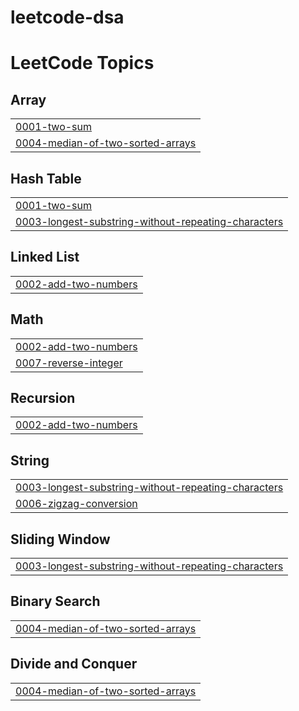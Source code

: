 # leetcode-dsa
<!---LeetCode Topics Start-->
# LeetCode Topics
## Array
|  |
| ------- |
| [0001-two-sum](https://github.com/hemanthSingh01/leetcode-dsa/tree/master/0001-two-sum) |
| [0004-median-of-two-sorted-arrays](https://github.com/hemanthSingh01/leetcode-dsa/tree/master/0004-median-of-two-sorted-arrays) |
## Hash Table
|  |
| ------- |
| [0001-two-sum](https://github.com/hemanthSingh01/leetcode-dsa/tree/master/0001-two-sum) |
| [0003-longest-substring-without-repeating-characters](https://github.com/hemanthSingh01/leetcode-dsa/tree/master/0003-longest-substring-without-repeating-characters) |
## Linked List
|  |
| ------- |
| [0002-add-two-numbers](https://github.com/hemanthSingh01/leetcode-dsa/tree/master/0002-add-two-numbers) |
## Math
|  |
| ------- |
| [0002-add-two-numbers](https://github.com/hemanthSingh01/leetcode-dsa/tree/master/0002-add-two-numbers) |
| [0007-reverse-integer](https://github.com/hemanthSingh01/leetcode-dsa/tree/master/0007-reverse-integer) |
## Recursion
|  |
| ------- |
| [0002-add-two-numbers](https://github.com/hemanthSingh01/leetcode-dsa/tree/master/0002-add-two-numbers) |
## String
|  |
| ------- |
| [0003-longest-substring-without-repeating-characters](https://github.com/hemanthSingh01/leetcode-dsa/tree/master/0003-longest-substring-without-repeating-characters) |
| [0006-zigzag-conversion](https://github.com/hemanthSingh01/leetcode-dsa/tree/master/0006-zigzag-conversion) |
## Sliding Window
|  |
| ------- |
| [0003-longest-substring-without-repeating-characters](https://github.com/hemanthSingh01/leetcode-dsa/tree/master/0003-longest-substring-without-repeating-characters) |
## Binary Search
|  |
| ------- |
| [0004-median-of-two-sorted-arrays](https://github.com/hemanthSingh01/leetcode-dsa/tree/master/0004-median-of-two-sorted-arrays) |
## Divide and Conquer
|  |
| ------- |
| [0004-median-of-two-sorted-arrays](https://github.com/hemanthSingh01/leetcode-dsa/tree/master/0004-median-of-two-sorted-arrays) |
<!---LeetCode Topics End-->